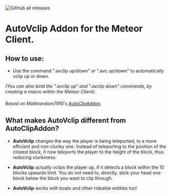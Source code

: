 ![GitHub all releases](https://img.shields.io/github/downloads/0xEnjoy/AutoVclip/total)
# AutoVclip Addon for the Meteor Client.

<h2>How to use:</h2>

* Use the command ".avclip up/down" or ".avc up/down" to automatically vclip up or down.

<i>(You can also bind the ".avclip up" and ".avclip down" commands, by creating a macro within the Meteor Client).</i>


   <h6>Based on Mathrandom7910's <a href="https://github.com/Mathrandom7910/AutoClipAddon">AutoClipAddon</a>.</h6>

<h2>What makes AutoVclip different from AutoClipAddon?</h2>

- **AutoVclip** changes the way the player is being teleported, to a more efficient and non-clunky one. Instead of teleporting to the position of the closest block, it now teleports the player to the height of the block, thus reducing clunkiness.

- **AutoVclip** actually vclips the player up, if it detects a block within the 10 blocks upwards limit. You do not need to, directly, stick your head one block below the block you want to clip through.

- **AutoVclip** works with boats and other rideable entities too!
